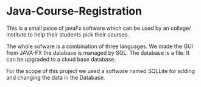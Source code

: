# Java-Course-Registration
This is a small peice of javaFx software which can be used by an college/ institute to help their students pick their courses.

The whole sofware is a combination of three languages. 
We made the GUI from JAVA-FX the database is managed by SQL.
The database is a file. It can be upgraded to a cloud base database. 

For the scope of this project we used a software named SQLLite for adding and changing the data in the Database.
